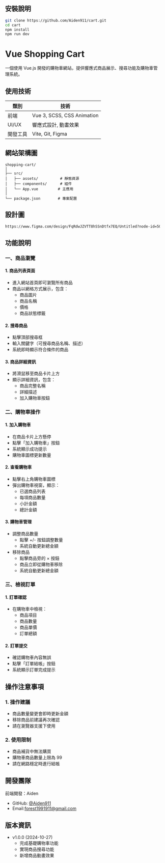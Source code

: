 
## 安裝說明
```bash
git clone https://github.com/Aiden911/cart.git
cd cart
npm install
npm run dev
```
# Vue Shopping Cart

一個使用 Vue.js 開發的購物車網站，提供響應式商品展示、搜尋功能及購物車管理系統。

## 使用技術
|  類別   | 技術  |
|  ----  | ----  |
| 前端  | Vue 3, SCSS, CSS Animation |
| UI/UX | 響應式設計, 動畫效果 |
| 開發工具 | Vite, Git, Figma |

## 網站架構圖
```
shopping-cart/
│
├── src/
│   ├── assets/          # 靜態資源
│   ├── components/      # 組件
│   └── App.vue         # 主應用
│
└── package.json        # 專案配置
```

## 設計圖
```bash
https://www.figma.com/design/FqRdwJZVTT8hSSnDtfx7EQ/Untitled?node-id=50-573&t=B0ZhNq5I9tEwW1mc-1
```

## 功能說明

### 一、商品瀏覽

#### 1. 商品列表頁面
* 進入網站首頁即可瀏覽所有商品
* 商品以網格方式展示，包含：
   * 商品圖片
   * 商品名稱
   * 價格
   * 商品狀態標籤

#### 2. 搜尋商品
* 點擊頂部搜尋框
* 輸入關鍵字（可搜尋商品名稱、描述）
* 系統即時顯示符合條件的商品

#### 3. 商品詳細資訊
* 將滑鼠移至商品卡片上方
* 顯示詳細資訊，包含：
   * 商品完整名稱
   * 詳細描述
   * 加入購物車按鈕

### 二、購物車操作

#### 1. 加入購物車
* 在商品卡片上方懸停
* 點擊「加入購物車」按鈕
* 系統顯示成功提示
* 購物車圖標更新數量

#### 2. 查看購物車
* 點擊右上角購物車圖標
* 彈出購物車視窗，顯示：
   * 已選商品列表
   * 每項商品數量
   * 小計金額
   * 總計金額

#### 3. 購物車管理
* 調整商品數量
   * 點擊 +/- 按鈕調整數量
   * 系統自動更新總金額
* 移除商品
   * 點擊商品旁的 × 按鈕
   * 商品立即從購物車移除
   * 系統自動更新總金額

### 三、檢視訂單

#### 1. 訂單確認
* 在購物車中檢視：
   * 商品項目
   * 商品數量
   * 商品單價
   * 訂單總額

#### 2. 訂單提交
* 確認購物車內容無誤
* 點擊「訂單結帳」按鈕
* 系統顯示訂單完成提示

## 操作注意事項

### 1. 操作建議
* 商品數量變更會即時更新金額
* 移除商品前建議再次確認
* 請在瀏覽器支援下使用

### 2. 使用限制
* 商品補貨中無法購買
* 購物車商品數量上限為 99
* 請在網路穩定時進行結帳

## 開發團隊
前端開發：Aiden
- GitHub: [@Aiden911](https://github.com/Aiden911)
- Email:forest1991911@gmail.com

## 版本資訊
* v1.0.0 (2024-10-27)
  - 完成基礎購物車功能
  - 實現商品搜尋功能
  - 新增商品動畫效果



